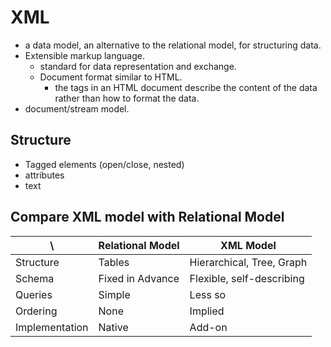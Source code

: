 # XML
* a data model, an alternative to the relational model, for structuring data.
* Extensible markup language.
  * standard for data representation and exchange.
  * Document format similar to HTML.
    * the tags in an HTML document describe the content of the data rather than how to format the data.
* document/stream model.


## Structure
* Tagged elements (open/close, nested)
* attributes
* text


## Compare XML model with Relational Model

| \             | Relational Model | XML Model                 |
| ------------- | ---------------- |  ------------------------ |
| Structure     | Tables           | Hierarchical, Tree, Graph |
| Schema        | Fixed in Advance | Flexible, self-describing |
| Queries       | Simple           | Less so                   |
| Ordering      | None             | Implied                   |
| Implementation| Native           | Add-on                    |
